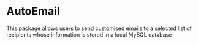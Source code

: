 # AutoEmail

This package allows users to send customised emails to a selected list of recipients whose information is stored in a local MySQL database

